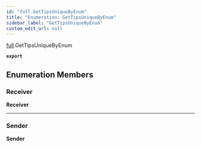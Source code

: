 ```yaml
---
id: "full.GetTipsUniqueByEnum"
title: "Enumeration: GetTipsUniqueByEnum"
sidebar_label: "GetTipsUniqueByEnum"
custom_edit_url: null
---
```


[full](../namespaces/full.md).GetTipsUniqueByEnum

**`export`**

## Enumeration Members

### Receiver

 **Receiver**

___

### Sender

 **Sender**
